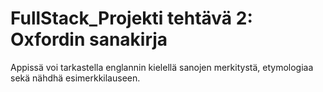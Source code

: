 # FullStack_Projekti tehtävä 2: Oxfordin sanakirja
Appissä voi tarkastella englannin kielellä sanojen merkitystä, etymologiaa sekä nähdhä esimerkkilauseen.
